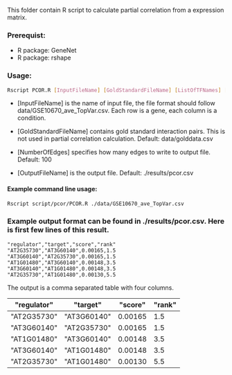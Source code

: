 This folder contain R script to calculate partial correlation from a expression matrix.

### Prerequist:
* R package: GeneNet
* R package: rshape


### Usage:
```bash
Rscript PCOR.R [InputFileName] [GoldStandardFileName] [ListOfTFNames] [NumberOfEdges] [OutputFileName]
```

* [InputFileName] is the name of input file, the file format should follow data/GSE10670_ave_TopVar.csv. Each row is a gene, each column is a condition.

* [GoldStandardFileName] contains gold standard interaction pairs. This is not used in partial correlation calculation. Default: data/golddata.csv

* [NumberOfEdges] specifies how many edges to write to output file. Default: 100

* [OutputFileName] is the output file. Default: ./results/pcor.csv

#### Example command line usage:
```bash
Rscript script/pcor/PCOR.R ./data/GSE10670_ave_TopVar.csv
```
### Example output format can be found in ./results/pcor.csv. Here is first few lines of this result.

```
"regulator","target","score","rank"
"AT2G35730","AT3G60140",0.00165,1.5
"AT3G60140","AT2G35730",0.00165,1.5
"AT1G01480","AT3G60140",0.00148,3.5
"AT3G60140","AT1G01480",0.00148,3.5
"AT2G35730","AT1G01480",0.00130,5.5
```

The output is a comma separated table with four columns.

|"regulator"|"target"|"score"|"rank"|
|---|---|---|---|
|"AT2G35730"|"AT3G60140"|0.00165|1.5|
|"AT3G60140"|"AT2G35730"|0.00165|1.5|
|"AT1G01480"|"AT3G60140"|0.00148|3.5|
|"AT3G60140"|"AT1G01480"|0.00148|3.5|
|"AT2G35730"|"AT1G01480"|0.00130|5.5|
